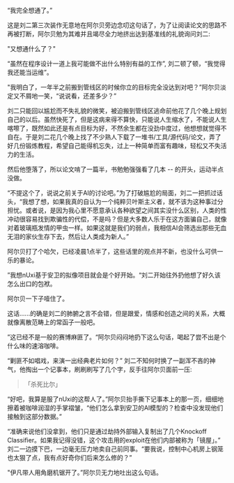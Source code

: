 “我完全想通了。” 

这是刘二第三次装作无意地在阿尔贝旁边念叨这句话了，为了让阅读论文的思路不再被打断，阿尔贝勉为其难并且竭尽全力地挤出达到基准线的礼貌询问刘二:

"又想通什么了？"

“虽然在程序设计一道上我可能做不出什么特别有益的工作”, 刘二顿了顿，“我觉得我还能当运维”。

"我明白了，一年半之前搬到管线区的时候你立的目标完全没达到对吧？”阿尔贝淡定又不屑地一笑，“说说看，还差多少？”

刘二只能回以尴尬而不失礼貌的微笑，被迫搬到管线区逃命前他花了几个晚上规划自己的以后。虽然快死了，但是这病来得不算快，只能说人生缩水了，不能说人生喀嚓了，既然如此还是有点目标为好，不然余生都在没劲中度过，他想想就觉得不自在。于是刘二花几个晚上找了不少熟人下载了一堆书/工具/源代码/论文，弄了好几份锻炼教程，希望自己能得机忘失，过上一种简单而富有趣味，轻松又不失活力的生活。

然后他堕落了，所以论文啃了一篇半，书勉勉强强看了几本 -- 的开头，运动半点没做。

“不提这个了，说说之前关于AI的讨论吧。”为了打破尴尬的局面，刘二一把抓过话头，“我想了想，如果我真的自认为一个纯粹贝叶斯主义者，就不该为这种事过分担忧。或者说，是因为我心里不愿意承认各种欲望之间其实没什么区别，人类的性冲动很容易找到欺骗性的代偿，不是吗？但是大多数人乐于在这方面骗自己，就像对着玻璃瓶发情的甲虫一样。如果这就是我们的弱点，我相信AI会筛选出那些无血无泪的家伙生存下去，然后让人类成为新人。”

阿尔贝打了个哈欠，已经凌晨1点半了，这些话里的观点并不新，也没什么可供一乐的暴论。

”我想nUxi基于安卫的拟像项目就会是个好开始。“刘二开始往外扔他想了好久该怎么出口的包袱。

阿尔贝一下子噎住了。

这话......的确是刘二的肺腑之言不会错，但是跟爱，情感和创造之间的关系，大概就像离散范畴上的常函子一般吧。

”这已经不是一般的赛博麻匪了。“阿尔贝闷闷地扔下这么句话，喝起了尝不出是个什么味的速溶咖啡。

“剿匪不如唱戏，来演一出经典老片如何？” 刘二不知何时换了一副浑不吝的神气，他掏出一个记事本，刷刷刷写了几个字，反手往阿尔贝面前一压:

> 「杀死比尔」

“好吧，我算是服了nUxi的这帮人了。”阿尔贝抬手撕下记事本上的那一页，细细地擦着被咖啡润湿的手掌褶皱，“他们怎么拿到安卫的AI模型的？检查中没发现他们接触到这部分数据。”

“准确来说他们没拿到，他们只是通过劫持外部输入复制出了几个Knockoff Classifier。如果我记得没错，这个攻击用的exploit在他们内部被称为「镜屋」。” 刘二一边摸下巴，一边毫无压力地卖自己前同事。“要我说，控制中心机房上钢笼也太狠了点，我有点好奇你们后来怎么修的？”

"伊凡带人用角磨机锯开了。”阿尔贝无力地吐出这么句话。

